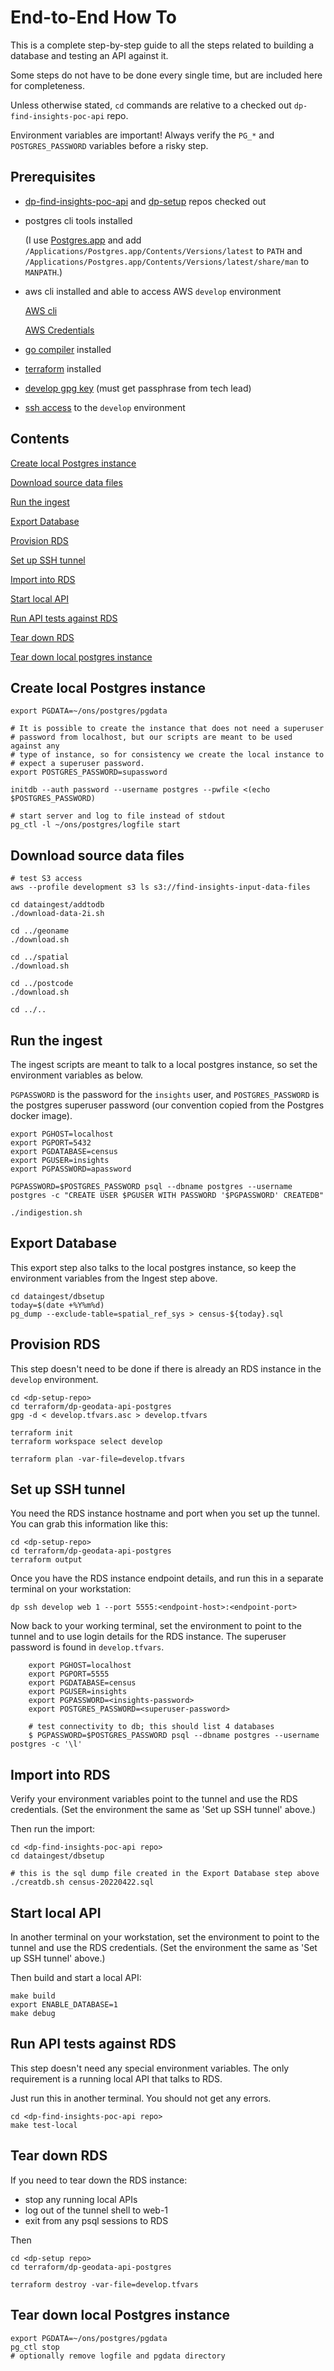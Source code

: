 # End-to-End How To

This is a complete step-by-step guide to all the steps related to building a database and testing an API against it.

Some steps do not have to be done every single time, but are included here for completeness.

Unless otherwise stated, `cd` commands are relative to a checked out `dp-find-insights-poc-api` repo.

Environment variables are important! Always verify the `PG_*` and `POSTGRES_PASSWORD` variables before a risky step.

## Prerequisites

* [dp-find-insights-poc-api](https://github.com/ONSdigitsl/dp-find-insights-poc-api) and
  [dp-setup](https://github.com/ONSdigital/dp-setup) repos checked out

* postgres cli tools installed

    (I use [Postgres.app](https://postgresapp.com) and add `/Applications/Postgres.app/Contents/Versions/latest`
    to `PATH` and `/Applications/Postgres.app/Contents/Versions/latest/share/man` to `MANPATH`.)

* aws cli installed and able to access AWS `develop` environment

    [AWS cli](https://aws.amazon.com/cli/)

    [AWS Credentials](https://github.com/ONSdigital/dp/blob/main/guides/AWS_CREDENTIALS.md)

* [go compiler](https://go.dev/dl/) installed

* [terraform](https://www.terraform.io/downloads) installed

* [develop gpg key](https://github.com/ONSdigital/dp-ci/tree/master/gpg-keys/environments) (must get passphrase from tech lead)

* [ssh access](https://github.com/ONSdigital/dp-cli) to the `develop` environment

## Contents

[Create local Postgres instance](#create-local-postgres-instance)

[Download source data files](#download-source-data-files)

[Run the ingest](#run-the-ingest)

[Export Database](#export-database)

[Provision RDS](#provision-rds)

[Set up SSH tunnel](#set-up-ssh-tunnel)

[Import into RDS](#import-into-rds)

[Start local API](#start-local-api)

[Run API tests against RDS](#run-api-tests-against-rds)

[Tear down RDS](#tear-down-rds)

[Tear down local postgres instance](#tear-down-local-postgres-instance)

## Create local Postgres instance

    export PGDATA=~/ons/postgres/pgdata

    # It is possible to create the instance that does not need a superuser
    # password from localhost, but our scripts are meant to be used against any
    # type of instance, so for consistency we create the local instance to
    # expect a superuser password.
    export POSTGRES_PASSWORD=supassword

    initdb --auth password --username postgres --pwfile <(echo $POSTGRES_PASSWORD)

    # start server and log to file instead of stdout
    pg_ctl -l ~/ons/postgres/logfile start

## Download source data files

    # test S3 access
    aws --profile development s3 ls s3://find-insights-input-data-files

    cd dataingest/addtodb
    ./download-data-2i.sh

    cd ../geoname
    ./download.sh

    cd ../spatial
    ./download.sh

    cd ../postcode
    ./download.sh

    cd ../..

## Run the ingest

The ingest scripts are meant to talk to a local postgres instance, so set the environment variables as below.

`PGPASSWORD` is the password for the `insights` user, and `POSTGRES_PASSWORD` is the postgres superuser password
(our convention copied from the Postgres docker image).

    export PGHOST=localhost
    export PGPORT=5432
    export PGDATABASE=census
    export PGUSER=insights
    export PGPASSWORD=apassword

    PGPASSWORD=$POSTGRES_PASSWORD psql --dbname postgres --username postgres -c "CREATE USER $PGUSER WITH PASSWORD '$PGPASSWORD' CREATEDB"

    ./indigestion.sh

## Export Database

This export step also talks to the local postgres instance, so keep the environment variables from the Ingest step above.

    cd dataingest/dbsetup
    today=$(date +%Y%m%d)
    pg_dump --exclude-table=spatial_ref_sys > census-${today}.sql

## Provision RDS

This step doesn't need to be done if there is already an RDS instance in the `develop` environment.

    cd <dp-setup-repo>
    cd terraform/dp-geodata-api-postgres
    gpg -d < develop.tfvars.asc > develop.tfvars

    terraform init
    terraform workspace select develop

    terraform plan -var-file=develop.tfvars

## Set up SSH tunnel

You need the RDS instance hostname and port when you set up the tunnel.
You can grab this information like this:

    cd <dp-setup-repo>
    cd terraform/dp-geodata-api-postgres 
    terraform output

Once you have the RDS instance endpoint details, and run this in a separate terminal on your workstation:

    dp ssh develop web 1 --port 5555:<endpoint-host>:<endpoint-port>

Now back to your working terminal, set the environment to point to the tunnel and to use login details for the RDS instance.
The superuser password is found in `develop.tfvars`.

        export PGHOST=localhost
        export PGPORT=5555
        export PGDATABASE=census
        export PGUSER=insights
        export PGPASSWORD=<insights-password>
        export POSTGRES_PASSWORD=<superuser-password>

        # test connectivity to db; this should list 4 databases
        $ PGPASSWORD=$POSTGRES_PASSWORD psql --dbname postgres --username postgres -c '\l'

## Import into RDS

Verify your environment variables point to the tunnel and use the RDS credentials.
(Set the environment the same as 'Set up SSH tunnel' above.)

Then run the import:

    cd <dp-find-insights-poc-api repo>
    cd dataingest/dbsetup
    
    # this is the sql dump file created in the Export Database step above
    ./creatdb.sh census-20220422.sql

## Start local API

In another terminal on your workstation, set the environment to point to the tunnel and
use the RDS credentials.
(Set the environment the same as 'Set up SSH tunnel' above.)

Then build and start a local API:

    make build
    export ENABLE_DATABASE=1
    make debug

## Run API tests against RDS

This step doesn't need any special environment variables.
The only requirement is a running local API that talks to RDS.

Just run this in another terminal.  You should not get any errors.

    cd <dp-find-insights-poc-api repo>
    make test-local

## Tear down RDS

If you need to tear down the RDS instance:

* stop any running local APIs
* log out of the tunnel shell to web-1
* exit from any psql sessions to RDS

Then

    cd <dp-setup repo>
    cd terraform/dp-geodata-api-postgres

    terraform destroy -var-file=develop.tfvars

## Tear down local Postgres instance

    export PGDATA=~/ons/postgres/pgdata
    pg_ctl stop
    # optionally remove logfile and pgdata directory
